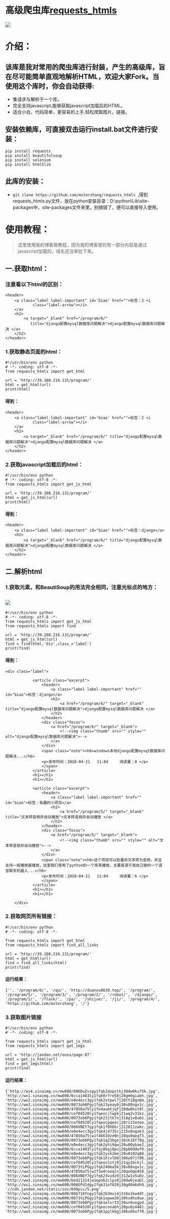 # 高级爬虫库[requests_htmls](https://github.com/msterzhang/requests_htmls) #

![](http://p16.qhimg.com/t016924b01742e3063a.jpg)

# 介绍： #

##  该库是我对常用的爬虫库进行封装，产生的高级库，旨在尽可能简单直观地解析HTML，欢迎大家Fork。当使用这个库时，你会自动获得: 

* 集请求与解析于一个库。
* 完全支持javascript,能够获取javascript加载后的HTML。
* 适合小白，代码简单，更容易的上手,轻松爬取图片，链接。

## 安装依赖库，可直接双击运行install.bat文件进行安装： ##
    pip install requests
	pip install beautifulsoup
	pip install selenium
	pip install html5lib

## 此库的安装： ##

* `git clone https://github.com/msterzhang/requests_htmls `,得到requests_htmls.py文件，放在python安装目录：D:\python\Lib\site-packages中，site-packages文件夹里，别搞错了，便可以直接导入使用。
# 使用教程： #

> 这里使用我的博客做教程，因为我的博客里的有一部分内容是通过javascript加载的，域名还没审批下来。

## 一.获取html： ##

### 注意看以下html的区别： ###
    

    <header>
        <a class="label label-important" id='biao' href="">标签：2 <i
                class="label-arrow"></i>
        </a>
        <h2>
            <a target="_blank" href="/program/6/"
               title="django配置mysql数据库问题解决">django配置mysql数据库问题解决 </a>
        </h2>
    </header>

### 1.获取静态页面的html： ###
	#!/usr/bin/env python
	# -*- coding: utf-8 -*-
    from requests_htmls import get_html

	url = 'http://39.108.216.131/program/'
	html = get_html(url)
	print(html)
#### 得到： ####
    <header>
        <a class="label label-important" id='biao' href="">标签：2 <i
                class="label-arrow"></i>
        </a>
        <h2>
            <a target="_blank" href="/program/6/" title="django配置mysql数据库问题解决">django配置mysql数据库问题解决 </a>
        </h2>
    </header>

### 2.获取javascript加载后的html： ###
	#!/usr/bin/env python
	# -*- coding: utf-8 -*-
    from requests_htmls import get_js_html

	url = 'http://39.108.216.131/program/'
	html = get_js_html(url)
	print(html)

#### 得到： ####
	<header>
        <a class="label label-important" id="biao" href="">标签：django</a>
        <h2>
            <a target="_blank" href="/program/6/" title="django配置mysql数据库问题解决">django配置mysql数据库问题解决 </a>
        </h2>
    </header>

## 二.解析html ##

### 1.获取元素，和BeautiSoup的用法完全相同，注意光标点的地方： ###

![](https://i.imgur.com/KNSwqDR.jpg)
---

	#!/usr/bin/env python
	# -*- coding: utf-8 -*-
    from requests_htmls import get_js_html
	from requests_htmls import find
	
	url = 'http://39.108.216.131/program/'
	html = get_js_html(url)
	find = find(html,'div',class_='label')
	print(find)


#### 得到： ####
    
    <div class="label">
            
                <article class="excerpt">
                    <header>
                        <a class="label label-important" href="" id="biao">标签：django</a>
                        <h2>
                            <a href="/program/6/" target="_blank" title="django配置mysql数据库问题解决">django配置mysql数据库问题解决 </a>
                        </h2>
                    </header>
                    <div class="focus">
                        <a href="/program/6/" target="_blank">
                            <!--<img class="thumb" src="" style="" alt="django配置mysql数据库问题解决">-->
                        </a>
                    </div>
                    <span class="note"><h6>windows本地django配置mysql数据库问题解决...</h6>
                    <p>发布时间：2018-04-21   11:04     阅读量：0 </p>
                    </span>
                </article>
                <h1></h1>
                <h1></h1>
            
                <article class="excerpt">
                    <header>
                        <a class="label label-important" href="" id="biao">标签：有趣的小项目</a>
                        <h2>
                            <a href="/program/5/" target="_blank" title="文本转音频并自动播放">文本转音频并自动播放 </a>
                        </h2>
                    </header>
                    <div class="focus">
                        <a href="/program/5/" target="_blank">
                            <!--<img class="thumb" src="" style="" alt="文本转音频并自动播放">-->
                        </a>
                    </div>
                    <span class="note"><h6>这个项目可以批量将文本转为音频，并且支持一般播放器播放，这里我们使用了python的一个库来播放，主要是源于我自己做的一个语音聊天机器人...</h6>
                    <p>发布时间：2018-04-21   11:04     阅读量：6 </p>
                    </span>
                </article>
                <h1></h1>
                <h1></h1>
            
        </div>

### 2.获取网页所有链接： ###
    #!/usr/bin/env python
	# -*- coding: utf-8 -*-
	
	from requests_htmls import get_html
	from requests_htmls import find_all_links
	
	url = 'http://39.108.216.131/program/'
	html = get_html(url)
	find = find_all_links(html)
	print(find)

#### 运行结果： ####
    {'', '/program/6/', '/qu/', 'http://duanxu0830.top/', '/program/', '/program/5/', '/program/3/', '/program/2/', '/robot/', '/django/', '/program/1/', '/flask/', '/pa/', '/shijue/', '/ji/', '/program/4/', 'https://github.com/msterzhang', '/'}

### 3.获取图片链接 ###
	#!/usr/bin/env python
	# -*- coding: utf-8 -*-
	
	from requests_htmls import get_js_html
	from requests_htmls import get_imgs
	
	url = 'http://jandan.net/ooxx/page-87'
	html = get_js_html(url)
	find = get_imgs(html)
	print(find)

#### 运行结果： ####
    {'http://ws4.sinaimg.cn/mw600/006DuZvsgy1fqk2dopstkj30dw0ku75k.jpg', 'http://wx1.sinaimg.cn/mw600/6cca1403ly1fqk0r7re58j20gm0giabh.jpg', 'http://wx2.sinaimg.cn/mw600/e0e4ecc3gy1fqk2xtpwl7j20tt18gn6m.jpg', 'http://ww3.sinaimg.cn/mw600/0073ob6Pgy1fqk23yeay0j30v80ngx1c.jpg', 'http://wx3.sinaimg.cn/mw600/47850a75ly1fe4aumtjqfj20dw0kst9l.jpg', 'http://wx4.sinaimg.cn/mw600/cef04520ly1fqeocjlwpkj21wq2v31kz.jpg', 'http://ww3.sinaimg.cn/mw600/0073ob6Pgy1fqk23jtk7oj318g1v8u0z.jpg', 'http://wx4.sinaimg.cn/mw600/cef04520ly1fqeocpqeocj20rs15oteo.jpg', 'http://ww3.sinaimg.cn/mw600/006XNEY7gy1fqk1f0h6brj312011zwkc.jpg', 'http://wx1.sinaimg.cn/mw600/e0e4ecc3gy1fqk4j4735cj215o0ngak3.jpg', 'http://ww2.sinaimg.cn/mw600/47850a75jw1f46610ze0nj20qo0qoq73.jpg', 'http://ww3.sinaimg.cn/mw600/0073ob6Pgy1fqk1q23bgej30zk1bf79q.jpg', 'http://wx4.sinaimg.cn/mw600/e0e4ecc3gy1fqk2yhi9qwj20u00ybae2.jpg', 'http://wx4.sinaimg.cn/mw600/6cca1403ly1fqj8bgj8puj20p60ddwf0.jpg', 'http://wx4.sinaimg.cn/mw600/e0e4ecc3gy1fqk2ysk2mej20u0102q88.jpg', 'http://ww3.sinaimg.cn/mw600/0073ob6Pgy1fqk1hjvlb0j306y07jt96.jpg', 'http://wx3.sinaimg.cn/mw600/cef04520ly1fqeocnztj0j21qy2bckjl.jpg', 'http://ww3.sinaimg.cn/mw600/0073tLPGgy1fqk240ma5kj30v80ngx1c.jpg', 'http://ww3.sinaimg.cn/mw600/47850a75jw1f5w4rooqlnj20qo0qo458.jpg', 'http://ww3.sinaimg.cn/mw600/006XNEY7gy1fqk23vudz0j312w1x5u0z.jpg', 'http://ww3.sinaimg.cn/mw600/be421314jw1epob2clpz0j20dw0jeabl.jpg', 'http://ws1.sinaimg.cn/mw600/006EPd1dgy1fqk31of820j30g40o6dh9.jpg', '//cdn.jandan.net/static/sos/699pic/5.png', 'http://ws2.sinaimg.cn/mw600/00671KYngy1fqk2b3mvi4j316o1kw4dt.jpg', 'http://ww3.sinaimg.cn/mw600/0073tLPGgy1fqk1opww38j30hs0hs0ue.jpg', 'http://ww3.sinaimg.cn/mw600/0073ob6Pgy1fqk1elvrt3j30un0uogpd.jpg', 'http://wx2.sinaimg.cn/mw600/cef04520ly1fqeoconabhj20pu0z4481.jpg', 'http://ww3.sinaimg.cn/mw600/0073ob6Pgy1fqk1pplkbgj30ku0ku770.jpg'}
